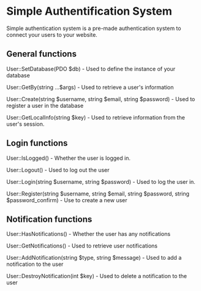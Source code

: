 # Simple Authentification System
Simple authentication system is a pre-made authentication system to connect your users to your website. 

## General functions

User::SetDatabase(PDO $db) - Used to define the instance of your database

User::GetBy(string ...$args) - Used to retrieve a user's information

User::Create(string $username, string $email, string $password) - Used to register a user in the database

User::GetLocalInfo(string $key) - Used to retrieve information from the user's session.

## Login functions

User::IsLogged() - Whether the user is logged in.

User::Logout() - Used to log out the user

User::Login(string $username, string $password) - Used to log the user in.

User::Register(string $username, string $email, string $password, string $password_confirm) - Use to create a new user

## Notification functions

User::HasNotifications() - Whether the user has any notifications 

User::GetNotifications() - Used to retrieve user notifications

User::AddNotification(string $type, string $message) - Used to add a notification to the user

User::DestroyNotification(int $key) - Used to delete a notification to the user
